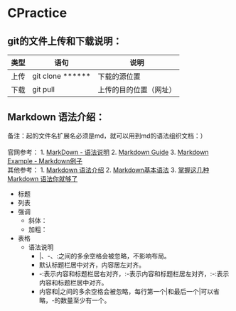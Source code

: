 # CPractice
## git的文件上传和下载说明：
| 类型 | 语句 | 说明 |
| ------ | ------ | ------ |
| 上传 | git clone ****** | 下载的源位置 |
| 下载 | git pull | 上传的目的位置（网址） |

## Markdown 语法介绍：
备注：起的文件名扩展名必须是md，就可以用到md的语法组织文档：） <br>  
官网参考：
    1. [MarkDown - 语法说明](http://www.markdown.cn/)
    2. [Markdown Guide](https://www.markdownguide.org/)
    3. [Markdown Example - Markdown例子](https://en.wikipedia.org/wiki/Markdown#Example)<br>
其他参考：
    1. [Markdown 语法介绍](https://coding.net/help/doc/project/markdown.html)
    2. [Markdown基本语法](https://www.jianshu.com/p/191d1e21f7ed)
    3. [掌握这几种 Markdown 语法你就够了](https://learnku.com/laravel/t/621/you-will-be-able-to-master-these-markdown-grammars)
    
- 标题
- 列表
- 强调
    - 斜体：
    - 加粗：
- 表格
   * 语法说明
      + |、-、:之间的多余空格会被忽略，不影响布局。
      + 默认标题栏居中对齐，内容居左对齐。
      + -:表示内容和标题栏居右对齐，:-表示内容和标题栏居左对齐，:-:表示内容和标题栏居中对齐。
      + 内容和|之间的多余空格会被忽略，每行第一个|和最后一个|可以省略，-的数量至少有一个。
